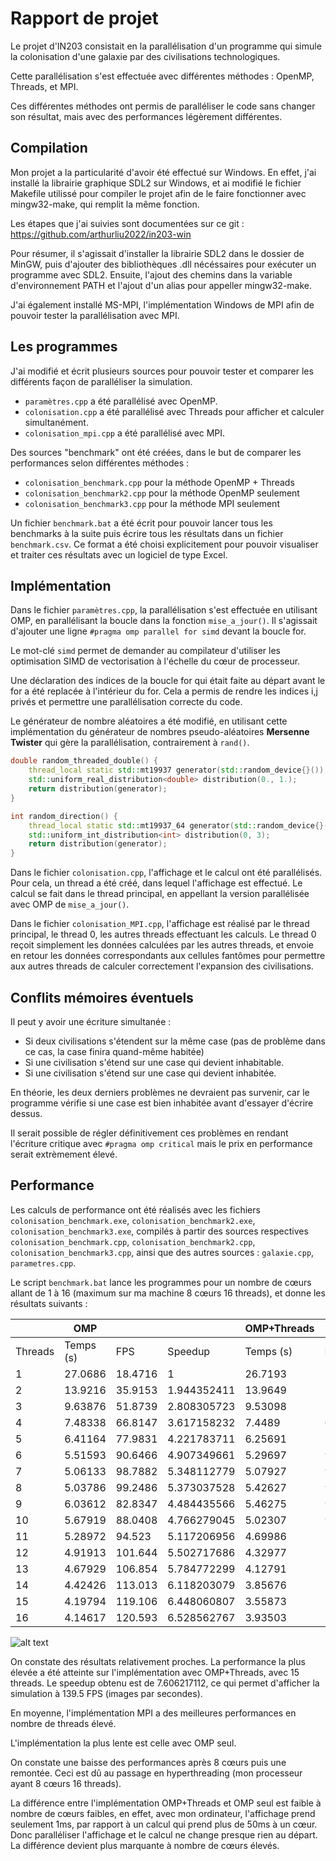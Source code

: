 # Rapport de projet

Le projet d'IN203 consistait en la parallélisation d'un programme qui simule la colonisation d'une galaxie par des civilisations technologiques.

Cette parallélisation s'est effectuée avec différentes méthodes : OpenMP, Threads, et MPI.

Ces différentes méthodes ont permis de paralléliser le code sans changer son résultat, mais avec des performances légèrement différentes.

## Compilation

Mon projet a la particularité d'avoir été effectué sur Windows. En effet, j'ai installé la librairie graphique SDL2 sur Windows, et ai modifié le fichier Makefile utilissé pour compiler le projet afin de le faire fonctionner avec mingw32-make, qui remplit la même fonction.

Les étapes que j'ai suivies sont documentées sur ce git : https://github.com/arthurliu2022/in203-win

Pour résumer, il s'agissait d'installer la librairie SDL2 dans le dossier de MinGW, puis d'ajouter des bibliothèques .dll nécéssaires pour exécuter un programme avec SDL2. Ensuite, l'ajout des chemins dans la variable d'environnement PATH et l'ajout d'un alias pour appeller mingw32-make.

J'ai également installé MS-MPI, l'implémentation Windows de MPI afin de pouvoir tester la parallélisation avec MPI.

## Les programmes

J'ai modifié et écrit plusieurs sources pour pouvoir tester et comparer les différents façon de paralléliser la simulation.

- `paramètres.cpp` a été parallélisé avec OpenMP.
- `colonisation.cpp` a été parallélisé avec Threads pour afficher et calculer simultanément.
- `colonisation_mpi.cpp` a été parallélisé avec MPI.

Des sources "benchmark" ont été créées, dans le but de comparer les performances selon différentes méthodes : 
- `colonisation_benchmark.cpp` pour la méthode OpenMP + Threads
- `colonisation_benchmark2.cpp` pour la méthode OpenMP seulement
- `colonisation_benchmark3.cpp` pour la méthode MPI seulement

Un fichier `benchmark.bat` a été écrit pour pouvoir lancer tous les benchmarks à la suite puis écrire tous les résultats dans un fichier `benchmark.csv`. Ce format a été choisi explicitement pour pouvoir visualiser et traiter ces résultats avec un logiciel de type Excel.

## Implémentation

Dans le fichier `paramètres.cpp`, la parallélisation s'est effectuée en utilisant OMP, en parallélisant la boucle dans la fonction `mise_a_jour()`. Il s'agissait d'ajouter une ligne `#pragma omp parallel for simd` devant la boucle for.

Le mot-clé `simd` permet de demander au compilateur d'utiliser les optimisation SIMD de vectorisation à l'échelle du cœur de processeur.

Une déclaration des indices de la boucle for qui était faite au départ avant le for a été replacée à l'intérieur du for. Cela a permis de rendre les indices i,j privés et permettre une parallélisation correcte du code.

Le générateur de nombre aléatoires a été modifié, en utilisant cette implémentation du générateur de nombres pseudo-aléatoires **Mersenne Twister** qui gère la parallélisation, contrairement à `rand()`.

```C++
double random_threaded_double() {
    thread_local static std::mt19937 generator(std::random_device{}());
    std::uniform_real_distribution<double> distribution(0., 1.);
    return distribution(generator);
}

int random_direction() {
    thread_local static std::mt19937_64 generator(std::random_device{}());
    std::uniform_int_distribution<int> distribution(0, 3);
    return distribution(generator);
}
```


Dans le fichier `colonisation.cpp`, l'affichage et le calcul ont été parallélisés. Pour cela, un thread a été créé, dans lequel l'affichage est effectué. Le calcul se fait dans le thread principal, en appellant la version parallélisée avec OMP de `mise_a_jour()`.


Dans le fichier `colonisation_MPI.cpp`, l'affichage est réalisé par le thread principal, le thread 0, les autres threads effectuant les calculs. Le thread 0 reçoit simplement les données calculées par les autres threads, et envoie en retour les données correspondants aux cellules fantômes pour permettre aux autres threads de calculer correctement l'expansion des civilisations.

## Conflits mémoires éventuels

Il peut y avoir une écriture simultanée :
- Si deux civilisations s'étendent sur la même case (pas de problème dans ce cas, la case finira quand-même habitée)
- Si une civilisation s'étend sur une case qui devient inhabitable.
- Si une civilisation s'étend sur une case qui devient inhabitée.

En théorie, les deux derniers problèmes ne devraient pas survenir, car le programme vérifie si une case est bien inhabitée avant d'essayer d'écrire dessus.

Il serait possible de régler définitivement ces problèmes en rendant l'écriture critique avec `#pragma omp critical` mais le prix en performance serait extrèmement élevé.

## Performance

Les calculs de performance ont été réalisés avec les fichiers `colonisation_benchmark.exe`, `colonisation_benchmark2.exe`, `colonisation_benchmark3.exe`, compilés à partir des sources respectives `colonisation_benchmark.cpp`, `colonisation_benchmark2.cpp`, `colonisation_benchmark3.cpp`, ainsi que des autres sources : `galaxie.cpp`, `parametres.cpp`.

Le script `benchmark.bat` lance les programmes pour un nombre de cœurs allant de 1 à 16 (maximum sur ma machine 8 cœurs 16 threads), et donne les résultats suivants :

|         | OMP     |         |             | OMP+Threads |         |             | MPI     |         |             |
|---------|---------|---------|-------------|-------------|---------|-------------|---------|---------|-------------|
| Threads | Temps (s)  | FPS     | Speedup     | Temps (s)      | FPS     | Speedup     | Temps (s)  | FPS     | Speedup     |
| 1       | 27.0686 | 18.4716 |           1 | 26.7193     | 18.7131 | 1.013074125 |         |         |             |
| 2       | 13.9216 | 35.9153 | 1.944352411 | 13.9649     | 35.8041 | 1.938332359 | 26.4343 | 18.9148 |  1.02399359 |
| 3       | 9.63876 | 51.8739 | 2.808305723 | 9.53098     | 52.4605 | 2.840062583 | 13.2307 | 37.7909 | 2.045892072 |
| 4       | 7.48338 | 66.8147 | 3.617158232 | 7.4489      | 67.124  | 3.633902856 | 8.84325 | 56.5403 | 3.060931376 |
| 5       | 6.41164 | 77.9831 | 4.221783711 | 6.25691     | 79.9117 | 4.326192642 | 6.71957 | 74.4096 | 4.028324563 |
| 6       | 5.51593 | 90.6466 | 4.907349661 | 5.29697     | 94.3935 | 5.110196193 | 5.51288 | 90.6967 | 4.910061933 |
| 7       | 5.06133 | 98.7882 | 5.348112779 | 5.07927     | 98.4394 | 5.329229736 | 4.77073 | 104.806 | 5.673899391 |
| 8       | 5.03786 | 99.2486 | 5.373037528 | 5.42627     | 92.1443 | 4.988430888 | 4.55882 | 109.677 | 5.937601507 |
| 9       | 6.03612 | 82.8347 | 4.484435566 | 5.46275     | 91.529  | 4.955120293 | 5.08435 | 98.341  |  5.32390264 |
| 10      | 5.67919 | 88.0408 | 4.766279045 | 5.02307     | 99.5407 | 5.388850993 | 4.89735 | 102.096 | 5.527187683 |
| 11      | 5.28972 | 94.523  | 5.117206956 | 4.69986     | 106.386 | 5.759436107 | 4.54062 | 110.117 | 5.961421858 |
| 12      | 4.91913 | 101.644 | 5.502717686 | 4.32977     | 115.479 | 6.251705321 | 4.16905 | 119.932 | 6.492778103 |
| 13      | 4.67929 | 106.854 | 5.784772299 | 4.12791     | 121.127 | 6.557472011 | 3.91064 | 127.856 | 6.921760974 |
| 14      | 4.42426 | 113.013 | 6.118203079 | 3.85676     | 129.642 | 7.018449945 | 3.64531 | 137.163 |  7.42561554 |
| 15      | 4.19794 | 119.106 | 6.448060807 | 3.55873     | 140.499 | 7.606217112 | 3.58546 | 139.452 | 7.549535503 |
| 16      | 4.14617 | 120.593 | 6.528562767 | 3.93503     | 127.064 | 6.878884341 | 3.74291 | 133.586 | 7.231966911 |

![alt text](https://github.com/arthurliu2022/IN203/blob/main/Projet/results/results.png?raw=true)

On constate des résultats relativement proches. La performance la plus élevée a été atteinte sur l'implémentation avec OMP+Threads, avec 15 threads. Le speedup obtenu est de 7.606217112, ce qui permet d'afficher la simulation à 139.5 FPS (images par secondes).

En moyenne, l'implémentation MPI a des meilleures performances en nombre de threads élevé.

L'implémentation la plus lente est celle avec OMP seul.

On constate une baisse des performances après 8 cœurs puis une remontée. Ceci est dû au passage en hyperthreading (mon processeur ayant 8 cœurs 16 threads).

La différence entre l'implémentation OMP+Threads et OMP seul est faible à nombre de cœurs faibles, en effet, avec mon ordinateur, l'affichage prend seulement 1ms, par rapport à un calcul qui prend plus de 50ms à un cœur. Donc paralléliser l'affichage et le calcul ne change presque rien au départ. La différence devient plus marquante à nombre de cœurs élevés.
